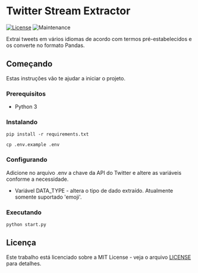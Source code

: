 # Twitter Stream Extractor

[![License](https://img.shields.io/github/license/AlanTaranti/twitter_stream_extractor)](LICENSE)
![Maintenance](https://img.shields.io/maintenance/yes/2020)

Extrai tweets em vários idiomas de acordo com termos pré-estabelecidos e os converte no formato Pandas.

## Começando

Estas instruções vão te ajudar a iniciar o projeto.

### Prerequisitos

- Python 3

### Instalando

```
pip install -r requirements.txt
```
```
cp .env.example .env
```

### Configurando

Adicione no arquivo .env a chave da API do Twitter e altere as variáveis conforme a necessidade.

- Variável DATA_TYPE - altera o tipo de dado extraído. Atualmente somente suportado 'emoji'.

### Executando
```
python start.py
```

## Licença

Este trabalho está licenciado sobre a MIT License - veja o arquivo [LICENSE](LICENSE) para detalhes.
